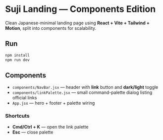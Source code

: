 # Suji Landing — Components Edition

Clean Japanese-minimal landing page using **React + Vite + Tailwind + Motion**, split into components for scalability.

## Run

```bash
npm install
npm run dev
```

## Components

- `components/NavBar.jsx` — header with **link** button and **dark/light** toggle
- `components/linkPalette.jsx` — small command-palette dialog listing official links
- `App.jsx` — hero + footer + palette wiring

### Shortcuts

- **Cmd/Ctrl + K** — open the link palette
- **Esc** — close palette
